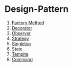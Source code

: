 # Design-Pattern
<ol>
<li> 
  <a href="https://github.com/mhRumi/Design-Pattern/blob/master/src/factoryMethod/factoryMethod.md">Factory Method </a>
  </li>
  <li>  <a href=""  </a> Decorator</li>
  <li> <a href="https://github.com/mhRumi/Design-Pattern/blob/master/src/observer/observer.md"  </a> Observer </li>
  <li>  <a href=""  </a> Strategy</li>
  <li> <a href="https://github.com/mhRumi/Design-Pattern/blob/master/src/singleton/singleton.md"  </a> Singleton </li>
  <li> <a href=""  </a> State </li>
  <li> <a href=""  </a> Templte </li>
  <li> <a href=""  </a> Command </li>
</ol>
